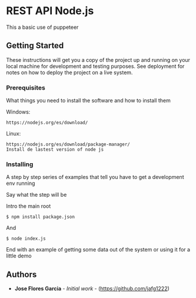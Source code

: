 # REST API Node.js

This a basic use of puppeteer

## Getting Started

These instructions will get you a copy of the project up and running on your local machine for development and testing purposes. See deployment for notes on how to deploy the project on a live system.

### Prerequisites

What things you need to install the software and how to install them

Windows:

```
https://nodejs.org/es/download/
```
Linux:

```
https://nodejs.org/es/download/package-manager/
Install de lastest version of node js
```

### Installing

A step by step series of examples that tell you have to get a development env running

Say what the step will be

Intro the main root
```
$ npm install package.json
```

And 

```
$ node index.js
```

End with an example of getting some data out of the system or using it for a little demo


## Authors

* **Jose Flores Garcia** - *Initial work* - (https://github.com/jafg1222)
